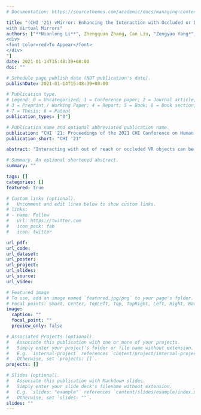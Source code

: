 ```yaml
---
# Documentation: https://sourcethemes.com/academic/docs/managing-content/

title: "(CHI '21) vMirror: Enhancing the Interaction with Occluded or Distant Objects in VR
with Virtual Mirrors"
authors: ["**Nianlong Li**", Zhengquan Zhang, Can Liu, "Zengyao Yang*", Yinan Fu, Feng Tian, Teng Han, "Mingming Fan
<div>
<font color=red>To Appear</font>
</div>
"]
date: 2021-01-14T15:48:39+08:00
doi: ""

# Schedule page publish date (NOT publication's date).
publishDate: 2021-01-14T15:48:39+08:00

# Publication type.
# Legend: 0 = Uncategorized; 1 = Conference paper; 2 = Journal article;
# 3 = Preprint / Working Paper; 4 = Report; 5 = Book; 6 = Book section;
# 7 = Thesis; 8 = Patent
publication_types: ["0"]

# Publication name and optional abbreviated publication name.
publication: "CHI '21: Proceedings of the 2021 CHI Conference on Human Factors in Computing Systems"
publication_short: "CHI '21"

abstract: "Interacting with out of reach or occluded VR objects can be cumbersome. Although users can change their position and orientation, such as via teleporting, to help observe and select, doing so frequently may cause loss of spatial orientation or motion sickness. We present vMirror, an interactive widget leveraging reflection of mirrors to observe and select distant or occluded objects. We first designed interaction techniques for placing mirrors and interacting with objects through mirrors. We then conducted a formative study to explore a semi-automated mirror placement method with manual adjustments. Next, we conducted a target-selection experiment to measure the effect of the mirror's orientation on users' performance. Results showed that vMirror can be as efficient as direct target selection for most mirror orientations. We further compared vMirror with teleport technique in a virtual treasure hunt game and measured participants' task performance and subjective experiences. Finally, we discuss vMirorr user experience and present future directions."

# Summary. An optional shortened abstract.
summary: ""

tags: []
categories: []
featured: true

# Custom links (optional).
#   Uncomment and edit lines below to show custom links.
# links:
# - name: Follow
#   url: https://twitter.com
#   icon_pack: fab
#   icon: twitter

url_pdf:
url_code:
url_dataset:
url_poster:
url_project:
url_slides:
url_source:
url_video:

# Featured image
# To use, add an image named `featured.jpg/png` to your page's folder. 
# Focal points: Smart, Center, TopLeft, Top, TopRight, Left, Right, BottomLeft, Bottom, BottomRight.
image:
  caption: ""
  focal_point: ""
  preview_only: false

# Associated Projects (optional).
#   Associate this publication with one or more of your projects.
#   Simply enter your project's folder or file name without extension.
#   E.g. `internal-project` references `content/project/internal-project/index.md`.
#   Otherwise, set `projects: []`.
projects: []

# Slides (optional).
#   Associate this publication with Markdown slides.
#   Simply enter your slide deck's filename without extension.
#   E.g. `slides: "example"` references `content/slides/example/index.md`.
#   Otherwise, set `slides: ""`.
slides: ""
---
```

